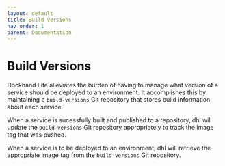 ```yaml
---
layout: default
title: Build Versions
nav_order: 1
parent: Documentation
---
```


# Build Versions

Dockhand Lite alleviates the burden of having to manage what version of a service should be deployed to an environment. It accomplishes this by maintaining a `build-versions` Git repository that stores build information about each service.

When a service is sucessfully built and published to a repository, dhl will update the `build-versions` Git repository appropriately to track the image tag that was pushed.

When a service is to be deployed to an environment, dhl will retrieve the appropriate image tag from the `build-versions` Git repository.

